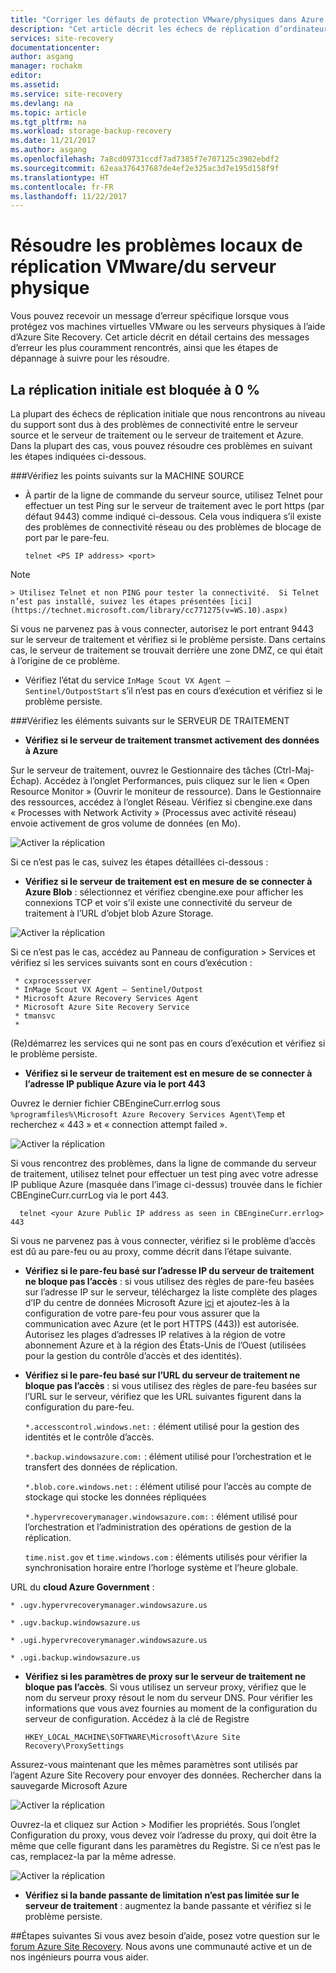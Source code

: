 ```yaml
---
title: "Corriger les défauts de protection VMware/physiques dans Azure | Microsoft Docs"
description: "Cet article décrit les échecs de réplication d’ordinateur VMware courants et comment les résoudre"
services: site-recovery
documentationcenter: 
author: asgang
manager: rochakm
editor: 
ms.assetid: 
ms.service: site-recovery
ms.devlang: na
ms.topic: article
ms.tgt_pltfrm: na
ms.workload: storage-backup-recovery
ms.date: 11/21/2017
ms.author: asgang
ms.openlocfilehash: 7a8cd09731ccdf7ad7385f7e707125c3902ebdf2
ms.sourcegitcommit: 62eaa376437687de4ef2e325ac3d7e195d158f9f
ms.translationtype: HT
ms.contentlocale: fr-FR
ms.lasthandoff: 11/22/2017
---
```

# <a name="troubleshoot-on-premises-vmwarephysical-server-replication-issues"></a>Résoudre les problèmes locaux de réplication VMware/du serveur physique
Vous pouvez recevoir un message d’erreur spécifique lorsque vous protégez vos machines virtuelles VMware ou les serveurs physiques à l’aide d’Azure Site Recovery. Cet article décrit en détail certains des messages d’erreur les plus couramment rencontrés, ainsi que les étapes de dépannage à suivre pour les résoudre.


## <a name="initial-replication-is-stuck-at-0"></a>La réplication initiale est bloquée à 0 %
La plupart des échecs de réplication initiale que nous rencontrons au niveau du support sont dus à des problèmes de connectivité entre le serveur source et le serveur de traitement ou le serveur de traitement et Azure.
Dans la plupart des cas, vous pouvez résoudre ces problèmes en suivant les étapes indiquées ci-dessous.

###<a name="check-the-following-on-source-machine"></a>Vérifiez les points suivants sur la MACHINE SOURCE
* À partir de la ligne de commande du serveur source, utilisez Telnet pour effectuer un test Ping sur le serveur de traitement avec le port https (par défaut 9443) comme indiqué ci-dessous. Cela vous indiquera s’il existe des problèmes de connectivité réseau ou des problèmes de blocage de port par le pare-feu.

    `telnet <PS IP address> <port>`
> [!NOTE]
    > Utilisez Telnet et non PING pour tester la connectivité.  Si Telnet n’est pas installé, suivez les étapes présentées [ici](https://technet.microsoft.com/library/cc771275(v=WS.10).aspx)

Si vous ne parvenez pas à vous connecter, autorisez le port entrant 9443 sur le serveur de traitement et vérifiez si le problème persiste. Dans certains cas, le serveur de traitement se trouvait derrière une zone DMZ, ce qui était à l’origine de ce problème.

* Vérifiez l’état du service `InMage Scout VX Agent – Sentinel/OutpostStart` s’il n’est pas en cours d’exécution et vérifiez si le problème persiste.   

###<a name="check-the-following-on-process-server"></a>Vérifiez les éléments suivants sur le SERVEUR DE TRAITEMENT

* **Vérifiez si le serveur de traitement transmet activement des données à Azure**

Sur le serveur de traitement, ouvrez le Gestionnaire des tâches (Ctrl-Maj-Échap). Accédez à l’onglet Performances, puis cliquez sur le lien « Open Resource Monitor » (Ouvrir le moniteur de ressource). Dans le Gestionnaire des ressources, accédez à l’onglet Réseau. Vérifiez si cbengine.exe dans « Processes with Network Activity » (Processus avec activité réseau) envoie activement de gros volume de données (en Mo).

![Activer la réplication](./media/site-recovery-protection-common-errors/cbengine.png)

Si ce n’est pas le cas, suivez les étapes détaillées ci-dessous :

* **Vérifiez si le serveur de traitement est en mesure de se connecter à Azure Blob** : sélectionnez et vérifiez cbengine.exe pour afficher les connexions TCP et voir s’il existe une connectivité du serveur de traitement à l’URL d’objet blob Azure Storage.

![Activer la réplication](./media/site-recovery-protection-common-errors/rmonitor.png)

Si ce n’est pas le cas, accédez au Panneau de configuration > Services et vérifiez si les services suivants sont en cours d’exécution :

     * cxprocessserver
     * InMage Scout VX Agent – Sentinel/Outpost
     * Microsoft Azure Recovery Services Agent
     * Microsoft Azure Site Recovery Service
     * tmansvc
     *
(Re)démarrez les services qui ne sont pas en cours d’exécution et vérifiez si le problème persiste.

* **Vérifiez si le serveur de traitement est en mesure de se connecter à l’adresse IP publique Azure via le port 443**

Ouvrez le dernier fichier CBEngineCurr.errlog sous `%programfiles%\Microsoft Azure Recovery Services Agent\Temp` et recherchez « 443 » et « connection attempt failed ».

![Activer la réplication](./media/site-recovery-protection-common-errors/logdetails1.png)

Si vous rencontrez des problèmes, dans la ligne de commande du serveur de traitement, utilisez telnet pour effectuer un test ping avec votre adresse IP publique Azure (masquée dans l’image ci-dessus) trouvée dans le fichier CBEngineCurr.currLog via le port 443.

      telnet <your Azure Public IP address as seen in CBEngineCurr.errlog>  443
Si vous ne parvenez pas à vous connecter, vérifiez si le problème d’accès est dû au pare-feu ou au proxy, comme décrit dans l’étape suivante.


* **Vérifiez si le pare-feu basé sur l’adresse IP du serveur de traitement ne bloque pas l’accès** : si vous utilisez des règles de pare-feu basées sur l’adresse IP sur le serveur, téléchargez la liste complète des plages d’IP du centre de données Microsoft Azure [ici](https://www.microsoft.com/download/details.aspx?id=41653) et ajoutez-les à la configuration de votre pare-feu pour vous assurer que la communication avec Azure (et le port HTTPS (443)) est autorisée.  Autorisez les plages d’adresses IP relatives à la région de votre abonnement Azure et à la région des États-Unis de l’Ouest (utilisées pour la gestion du contrôle d’accès et des identités).

* **Vérifiez si le pare-feu basé sur l’URL du serveur de traitement ne bloque pas l’accès** : si vous utilisez des règles de pare-feu basées sur l’URL sur le serveur, vérifiez que les URL suivantes figurent dans la configuration du pare-feu.

  `*.accesscontrol.windows.net:` : élément utilisé pour la gestion des identités et le contrôle d’accès.

  `*.backup.windowsazure.com:` : élément utilisé pour l’orchestration et le transfert des données de réplication.

  `*.blob.core.windows.net:` : élément utilisé pour l’accès au compte de stockage qui stocke les données répliquées

  `*.hypervrecoverymanager.windowsazure.com:` : élément utilisé pour l’orchestration et l’administration des opérations de gestion de la réplication.

  `time.nist.gov` et `time.windows.com` : éléments utilisés pour vérifier la synchronisation horaire entre l’horloge système et l’heure globale.

URL du **cloud Azure Government** :

`* .ugv.hypervrecoverymanager.windowsazure.us`

`* .ugv.backup.windowsazure.us`

`* .ugi.hypervrecoverymanager.windowsazure.us`

`* .ugi.backup.windowsazure.us`

* **Vérifiez si les paramètres de proxy sur le serveur de traitement ne bloque pas l’accès**.  Si vous utilisez un serveur proxy, vérifiez que le nom du serveur proxy résout le nom du serveur DNS.
Pour vérifier les informations que vous avez fournies au moment de la configuration du serveur de configuration. Accédez à la clé de Registre

    `HKEY_LOCAL_MACHINE\SOFTWARE\Microsoft\Azure Site Recovery\ProxySettings`

Assurez-vous maintenant que les mêmes paramètres sont utilisés par l’agent Azure Site Recovery pour envoyer des données.
Rechercher dans la sauvegarde Microsoft Azure

![Activer la réplication](./media/site-recovery-protection-common-errors/mab.png)

Ouvrez-la et cliquez sur Action > Modifier les propriétés. Sous l’onglet Configuration du proxy, vous devez voir l’adresse du proxy, qui doit être la même que celle figurant dans les paramètres du Registre. Si ce n’est pas le cas, remplacez-la par la même adresse.

![Activer la réplication](./media/site-recovery-protection-common-errors/mabproxy.png)

* **Vérifiez si la bande passante de limitation n’est pas limitée sur le serveur de traitement** : augmentez la bande passante et vérifiez si le problème persiste.

##<a name="next-steps"></a>Étapes suivantes
Si vous avez besoin d’aide, posez votre question sur le [forum Azure Site Recovery](https://social.msdn.microsoft.com/Forums/azure/home?forum=hypervrecovmgr). Nous avons une communauté active et un de nos ingénieurs pourra vous aider.
